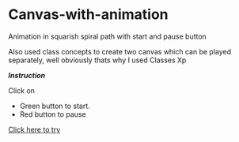 # Canvas-with-animation
Animation in squarish spiral path with start and pause button 

Also used class concepts to create two canvas which can be played separately, well obviously thats why I used Classes Xp

**_Instruction_**

Click on <br>
- Green button to start.
- Red button to pause 

[Click here to try](https://mondal10.github.io/Canvas-with-animation/)
